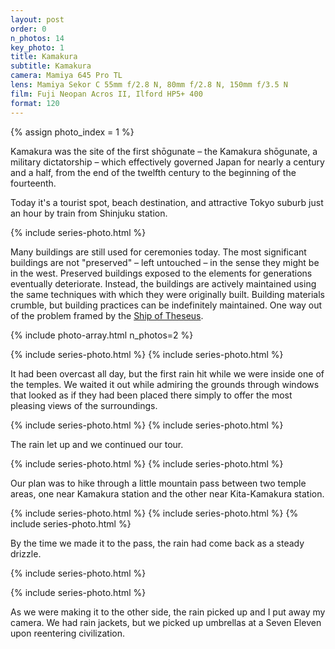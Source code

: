 ```yaml
---
layout: post
order: 0
n_photos: 14
key_photo: 1
title: Kamakura
subtitle: Kamakura
camera: Mamiya 645 Pro TL
lens: Mamiya Sekor C 55mm f/2.8 N, 80mm f/2.8 N, 150mm f/3.5 N
film: Fuji Neopan Acros II, Ilford HP5+ 400
format: 120
---
```


{% assign photo_index = 1 %}

Kamakura was the site of the first shōgunate – the Kamakura shōgunate, a military dictatorship – which effectively governed Japan for nearly a century and a half, from the end of the twelfth century to the beginning of the fourteenth.

Today it's a tourist spot, beach destination, and attractive Tokyo suburb just an hour by train from Shinjuku station.

{% include series-photo.html %}

Many buildings are still used for ceremonies today. The most significant buildings are not "preserved" – left untouched – in the sense they might be in the west. Preserved buildings exposed to the elements for generations eventually deteriorate. Instead, the buildings are actively maintained using the same techniques with which they were originally built. Building materials crumble, but building practices can be indefinitely maintained. One way out of the problem framed by the [Ship of Theseus](https://en.wikipedia.org/wiki/Ship_of_Theseus).

{% include photo-array.html n_photos=2 %}

{% include series-photo.html %}
{% include series-photo.html %}

It had been overcast all day, but the first rain hit while we were inside one of the temples. We waited it out while admiring the grounds through windows that looked as if they had been placed there simply to offer the most pleasing views of the surroundings.

{% include series-photo.html %}
{% include series-photo.html %}

The rain let up and we continued our tour.

{% include series-photo.html %}
{% include series-photo.html %}

Our plan was to hike through a little mountain pass between two temple areas, one near Kamakura station and the other near Kita-Kamakura station.

{% include series-photo.html %}
{% include series-photo.html %}
{% include series-photo.html %}

By the time we made it to the pass, the rain had come back as a steady drizzle.

{% include series-photo.html %}

{% include series-photo.html %}

As we were making it to the other side, the rain picked up and I put away my camera. We had rain jackets, but we picked up umbrellas at a Seven Eleven upon reentering civilization.